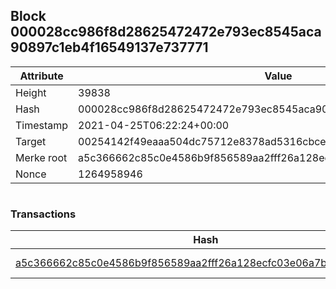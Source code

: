 ## Block 000028cc986f8d28625472472e793ec8545aca90897c1eb4f16549137e737771

Attribute | Value
--- | ---
Height | 39838
Hash | 000028cc986f8d28625472472e793ec8545aca90897c1eb4f16549137e737771
Timestamp | 2021-04-25T06:22:24+00:00
Target | 00254142f49eaaa504dc75712e8378ad5316cbcead634704b3734b6271167cc4
Merke root | a5c366662c85c0e4586b9f856589aa2fff26a128ecfc03e06a7b5fc5f69b5aa3
Nonce | 1264958946

```

```

### Transactions

Hash | Amount
--- | ---
[a5c366662c85c0e4586b9f856589aa2fff26a128ecfc03e06a7b5fc5f69b5aa3](a5c366662c85c0e4586b9f856589aa2fff26a128ecfc03e06a7b5fc5f69b5aa3.md) | 10.00000000 SKEPTI 
